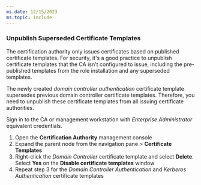 ```yaml
---
ms.date: 12/15/2023
ms.topic: include
---
```


### Unpublish Superseded Certificate Templates

The certification authority only issues certificates based on published certificate templates. For security, it's a good practice to unpublish certificate templates that the CA isn't configured to issue, including the pre-published templates from the role installation and any superseded templates.

The newly created *domain controller authentication* certificate template supersedes previous domain controller certificate templates. Therefore, you need to unpublish these certificate templates from all issuing certificate authorities.

Sign in to the CA or management workstation with *Enterprise Administrator* equivalent credentials.

1. Open the **Certification Authority** management console
1. Expand the parent node from the navigation pane > **Certificate Templates**
1. Right-click the *Domain Controller* certificate template and select **Delete**. Select **Yes** on the **Disable certificate templates** window
1. Repeat step 3 for the *Domain Controller Authentication* and *Kerberos Authentication* certificate templates
